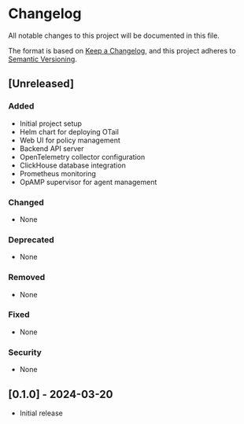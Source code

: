 # Changelog

All notable changes to this project will be documented in this file.

The format is based on [Keep a Changelog](https://keepachangelog.com/en/1.0.0/),
and this project adheres to [Semantic Versioning](https://semver.org/spec/v2.0.0.html).

## [Unreleased]

### Added
- Initial project setup
- Helm chart for deploying OTail
- Web UI for policy management
- Backend API server
- OpenTelemetry collector configuration
- ClickHouse database integration
- Prometheus monitoring
- OpAMP supervisor for agent management

### Changed
- None

### Deprecated
- None

### Removed
- None

### Fixed
- None

### Security
- None

## [0.1.0] - 2024-03-20
- Initial release 